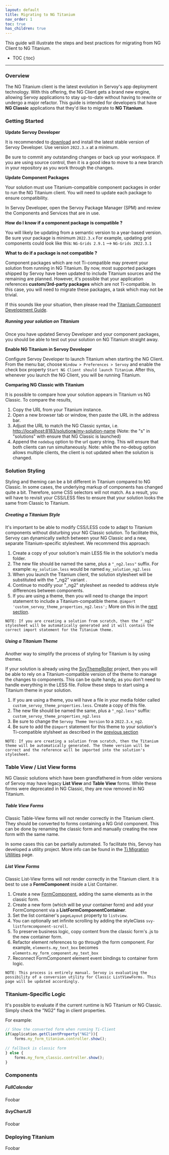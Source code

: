 ```yaml
---
layout: default
title: Migrating to NG Titanium
nav_order: 1
toc: true
has_children: true
---
```


This guide will illustrate the steps and best practices for migrating from NG Client to NG Titanium.
* TOC
{:toc}
------



### Overview

The NG Titanium client is the latest evolution in Servoy's app deployment technology. With this offering, the NG Client gets a brand new engine, allowing Servoy applications to stay up-to-date without having to rewrite or undergo a major refactor. This guide is intended for developers that have **NG Classic** applications that they'd like to migrate to **NG Titanium**.

### Getting Started

**Update Servoy Developer**

It is recommended to [download](https://servoy.com/download) and install the latest stable version of Servoy Developer. Use version `2022.3.x` at a minimum.

Be sure to commit any outstanding changes or back up your workspace. If you are using source control, then it is a good idea to move to a new branch in your repository as you work through the changes.

**Update Component Packages**

Your solution must use Titanium-compatible component packages in order to run the NG Titanium client. You will need to update each package to ensure compatibility.

In Servoy Developer, open the Servoy Package Manager (SPM) and review the Components and Services that are in use. 

**How do I know if a component package is compatible ?**

You will likely be updating from a semantic version to a year-based version. Be sure your package is minimum `2022.3.x`
For example, updating grid components could look like this:  `NG-Grids 2.9.1`  -->  `NG-Grids 2022.3.1`

**What to do if a package is not compatible ?**

Component packages which are not Ti-compatible may prevent your solution from running in NG Titanium. By now, most supported packages shipped by Servoy have been updated to include Titanium sources and the remaining are planned.  However, it's possible that your application references **custom/3rd-party packages** which are not Ti-compatible. In this case, you will need to migrate these packages, a task which may not be trivial. 

If this sounds like your situation, then please read the [Titanium Component Development Guide](https://servoy.github.io/servoy-doc/ng-titanium-component-development-guide.html). 

##### Running your solution on Titanium

Once you have updated Servoy Developer and your component packages, you should be able to test out your solution on NG Titanium straight away.

**Enable NG Titanium in Servoy Developer**

Configure Servoy Developer to launch Titanium when starting the NG Client. From the menu bar, choose `Window > Preferences > Servoy` and enable the check box property `Start NG Client should launch Titanium`. After this, whenever you launch the NG Client, you will be running Titanium.

**Comparing NG Classic with Titanium**

It is possible to compare how your solution appears in Titanium vs NG Classic. To compare the results,

1. Copy the URL from your Titanium instance. 
2. Open a new browser tab or window, then paste the URL in the address bar.
3. Adjust the URL to match the NG Classic syntax, i.e. [http://localhost:8183/solution**s**/my-solution-name](http://localhost:8183/solutions/my-solution-name) 
   (Note: the "s" in "solutions" with ensure that NG Classic is launched)
4. Append the `nodebug` option to the url query string. This will ensure that both clients can run simultaneously.
   Note: while the no-debug option allows multiple clients, the client is not updated when the solution is changed.

### Solution Styling

Styling and theming can be a bit different in Titanium compared to NG Classic. In some cases, the underlying markup of components has changed quite a bit. Therefore, some CSS selectors will not match. As a result, you will have to revisit your CSS/LESS files to ensure that your solution looks the same from Classic to Titanium.

##### Creating a Titanium Style

It's important to be able to modify CSS/LESS code to adapt to Titanium components without disturbing your NG Classic solution. To facilitate this, Servoy can dynamically switch between your NG Classic and a new, separate Titanium-specific stylesheet. We recommend this approach:

1. Create a copy of your solution's main LESS file in the solution's media folder.
2. The new file should be named the same, plus a `"_ng2.less"` suffix.
   For example: `my_solution.less` would be named `my_solution_ng2.less`
3. When you launch the Titanium client, the solution stylesheet will be substituted with the "_ng2" variant .
4. Continue to modify your "_ng2" stylesheet as needed to address style differences between components.
5. If you are using a theme, then you will need to change the import statement to include a Titanium-compatible theme.
   `@import 'custom_servoy_theme_properties_ng2.less';` More on this in the [next section](#using-a-titanium-theme).

```
NOTE: If you are creating a solution from scratch, then the "_ng2" stylesheet will be automatically generated and it will contain the correct import statement for the Titanium theme.
```



##### Using a Titanium Theme

Another way to simplify the process of styling for Titanium is by using themes.

If your solution is already using the [SvyThemeRoller](https://github.com/Servoy/svyThemeRoller/wiki) project, then you will be able to rely on a Titanium-compatible version of the theme to manage the changes to components. This can be quite handy, as you don't need to handle everything in the LESS file. Follow these steps to start using a Titanium theme in your solution.

1. If you are using a theme, you will have a file in your media folder called `custom_servoy_theme_properties.less`. Create a copy of this file.
2. The new file should be named the same, plus a `"_ng2.less"` suffix: `custom_servoy_theme_properties_ng2.less`
3. Be sure to change the `Servoy Theme Version` to a `2022.3.x_ng2`.
4. Be sure to add the `@import` statement for this theme to your solution's Ti-compatible stylsheet as described in the [previous section](#creating-a-titanium-style)

```
NOTE: If you are creating a solution from scratch, then the Titanium theme will be automatically generated. The theme version will be correct and the reference will be imported into the solution's stylesheet.
```



### Table View / List View forms

NG Classic solutions which have been grandfathered in from older versions of Servoy may have legacy **List View** and **Table View** forms. While these forms were deprecated in NG Classic, they are now removed in NG Titanium.

##### Table View Forms

Classic Table-View forms will not render correctly in the Titanium client. They should be converted to forms containing a NG Grid component. This can be done by renaming the classic form and manually creating the new form with the same name.

In some cases this can be partially automated. To facilitate this, Servoy has developed a utility project. More info can be found in the [Ti Migration Utilities](https://servoy.github.io/servoy-doc/ng-titanium-migration-utilities.html) page.

##### List View Forms

Classic List-View forms will not render correctly in the Titanium client. It is best to use a **FormComponent** inside a List Container.

1. Create a new [FormComponent](https://wiki.servoy.com/display/DOCS/Form+Component), adding the same elements as in the classic form. 
2. Create a new form (which will be your container form) and add your FormComponent via a **ListFormComponentContainer**.
3. Set the list container's `pageLayout` property to `listview`.
4. You can optionally set infinite scrolling by adding the styleClass `svy-listformcomponent-scroll`.
5. To preserve business logic, copy content from the classic form's .js to the new container form.
6. Refactor element references to go through the form component. For example, `elements.my_text_box` becomes `elements.my_form_component.my_text_box`
7. Reconnect FormComponent element event bindings to container form logic.

```
NOTE: This process is entirely manual. Servoy is evaluating the possibility of a conversion utility for Classic ListViewForms. This page will be updated accordingly.
```



### Titanium-Specific Logic

It's possible to evaluate if the current runtime is NG Titanium or NG Classic. Simply check the "NG2" flag in client properties.

For example:

```javascript
// Show the converted form when running Ti-Client
if(application.getClientProperty("NG2")){
    forms.my_form_titanium.controller.show();
    
// fallback is classic form
} else {
    forms.my_form_classic.controller.show();
}
```



### Components

##### FullCalendar

Foobar

##### SvyChartJS

Foobar

### Deploying Titanium

Foobar

